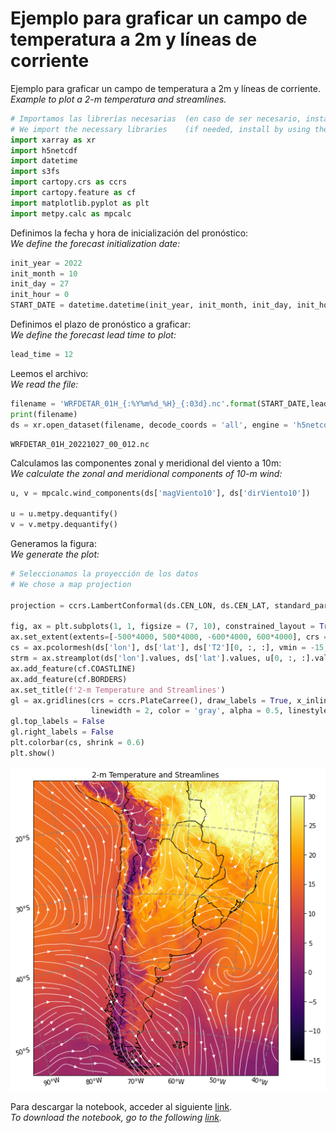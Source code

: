 # Ejemplo para graficar un campo de temperatura a 2m y líneas de corriente

Ejemplo para graficar un campo de temperatura a 2m y líneas de corriente. <br />
*Example to plot a 2-m temperatura and streamlines.*


```python
# Importamos las librerías necesarias  (en caso de ser necesario, instalar utilizando el comando pip install)
# We import the necessary libraries    (if needed, install by using the command pip install)
import xarray as xr
import h5netcdf
import datetime
import s3fs
import cartopy.crs as ccrs
import cartopy.feature as cf
import matplotlib.pyplot as plt
import metpy.calc as mpcalc
```

Definimos la fecha y hora de inicialización del pronóstico: <br />
*We define the forecast initialization date:* 


```python
init_year = 2022
init_month = 10
init_day = 27
init_hour = 0
START_DATE = datetime.datetime(init_year, init_month, init_day, init_hour)
```

Definimos el plazo de pronóstico a graficar: <br />
*We define the forecast lead time to plot:*


```python
lead_time = 12
```

Leemos el archivo: <br />
*We read the file:*


```python
filename = 'WRFDETAR_01H_{:%Y%m%d_%H}_{:03d}.nc'.format(START_DATE,lead_time) 
print(filename)
ds = xr.open_dataset(filename, decode_coords = 'all', engine = 'h5netcdf')
```

    WRFDETAR_01H_20221027_00_012.nc


Calculamos las componentes zonal y meridional del viento a 10m: <br />
*We calculate the zonal and meridional components of 10-m wind:*





```python
u, v = mpcalc.wind_components(ds['magViento10'], ds['dirViento10'])

u = u.metpy.dequantify()
v = v.metpy.dequantify()
```

Generamos la figura: <br />
*We generate the plot:*


```python
# Seleccionamos la proyección de los datos
# We chose a map projection

projection = ccrs.LambertConformal(ds.CEN_LON, ds.CEN_LAT, standard_parallels = (ds.TRUELAT1, ds.TRUELAT2), cutoff = -5)

fig, ax = plt.subplots(1, 1, figsize = (7, 10), constrained_layout = True, subplot_kw = {'projection': projection})
ax.set_extent(extents=[-500*4000, 500*4000, -600*4000, 600*4000], crs = projection)
cs = ax.pcolormesh(ds['lon'], ds['lat'], ds['T2'][0, :, :], vmin = -15, vmax = 30, cmap = 'inferno', transform = ccrs.PlateCarree())
strm = ax.streamplot(ds['lon'].values, ds['lat'].values, u[0, :, :].values, v[0, :, :].values, density = [1.5, 1.5], color = 'white', linewidth = 0.75, transform = ccrs.PlateCarree())
ax.add_feature(cf.COASTLINE)
ax.add_feature(cf.BORDERS)
ax.set_title(f'2-m Temperature and Streamlines')
gl = ax.gridlines(crs = ccrs.PlateCarree(), draw_labels = True, x_inline = False,
                  linewidth = 2, color = 'gray', alpha = 0.5, linestyle = '--')
gl.top_labels = False
gl.right_labels = False
plt.colorbar(cs, shrink = 0.6)
plt.show()
```

![png](../figuras/T2m_streamlines.png)
    
Para descargar la notebook, acceder al siguiente [link](../notebooks/Plot_Region.ipynb). <br />
*To download the notebook, go to the following [link](../notebooks/Plot_Region.ipynb).*

